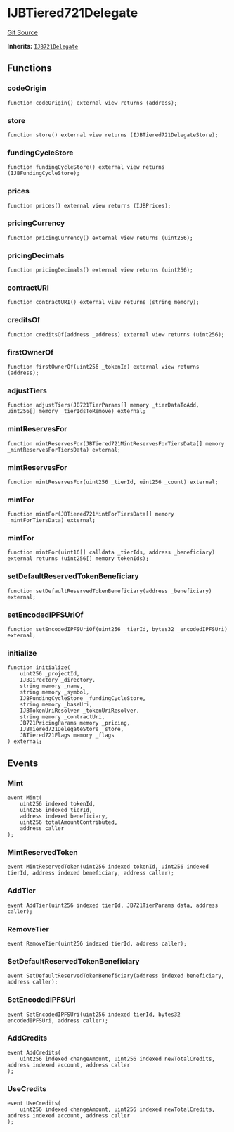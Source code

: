 # IJBTiered721Delegate
[Git Source](https://github.com/jbx-protocol/juice-721-delegate/blob/24c33179caef17b169ec5b6eb95923f5da66bf32/contracts/interfaces/IJBTiered721Delegate.sol)

**Inherits:**
[`IJB721Delegate`](/dev/api/extensions/juice-721-delegate/interfaces/IJB721Delegate.md)


## Functions
### codeOrigin


```solidity
function codeOrigin() external view returns (address);
```

### store


```solidity
function store() external view returns (IJBTiered721DelegateStore);
```

### fundingCycleStore


```solidity
function fundingCycleStore() external view returns (IJBFundingCycleStore);
```

### prices


```solidity
function prices() external view returns (IJBPrices);
```

### pricingCurrency


```solidity
function pricingCurrency() external view returns (uint256);
```

### pricingDecimals


```solidity
function pricingDecimals() external view returns (uint256);
```

### contractURI


```solidity
function contractURI() external view returns (string memory);
```

### creditsOf


```solidity
function creditsOf(address _address) external view returns (uint256);
```

### firstOwnerOf


```solidity
function firstOwnerOf(uint256 _tokenId) external view returns (address);
```

### adjustTiers


```solidity
function adjustTiers(JB721TierParams[] memory _tierDataToAdd, uint256[] memory _tierIdsToRemove) external;
```

### mintReservesFor


```solidity
function mintReservesFor(JBTiered721MintReservesForTiersData[] memory _mintReservesForTiersData) external;
```

### mintReservesFor


```solidity
function mintReservesFor(uint256 _tierId, uint256 _count) external;
```

### mintFor


```solidity
function mintFor(JBTiered721MintForTiersData[] memory _mintForTiersData) external;
```

### mintFor


```solidity
function mintFor(uint16[] calldata _tierIds, address _beneficiary) external returns (uint256[] memory tokenIds);
```

### setDefaultReservedTokenBeneficiary


```solidity
function setDefaultReservedTokenBeneficiary(address _beneficiary) external;
```

### setEncodedIPFSUriOf


```solidity
function setEncodedIPFSUriOf(uint256 _tierId, bytes32 _encodedIPFSUri) external;
```

### initialize


```solidity
function initialize(
    uint256 _projectId,
    IJBDirectory _directory,
    string memory _name,
    string memory _symbol,
    IJBFundingCycleStore _fundingCycleStore,
    string memory _baseUri,
    IJBTokenUriResolver _tokenUriResolver,
    string memory _contractUri,
    JB721PricingParams memory _pricing,
    IJBTiered721DelegateStore _store,
    JBTiered721Flags memory _flags
) external;
```

## Events
### Mint

```solidity
event Mint(
    uint256 indexed tokenId,
    uint256 indexed tierId,
    address indexed beneficiary,
    uint256 totalAmountContributed,
    address caller
);
```

### MintReservedToken

```solidity
event MintReservedToken(uint256 indexed tokenId, uint256 indexed tierId, address indexed beneficiary, address caller);
```

### AddTier

```solidity
event AddTier(uint256 indexed tierId, JB721TierParams data, address caller);
```

### RemoveTier

```solidity
event RemoveTier(uint256 indexed tierId, address caller);
```

### SetDefaultReservedTokenBeneficiary

```solidity
event SetDefaultReservedTokenBeneficiary(address indexed beneficiary, address caller);
```

### SetEncodedIPFSUri

```solidity
event SetEncodedIPFSUri(uint256 indexed tierId, bytes32 encodedIPFSUri, address caller);
```

### AddCredits

```solidity
event AddCredits(
    uint256 indexed changeAmount, uint256 indexed newTotalCredits, address indexed account, address caller
);
```

### UseCredits

```solidity
event UseCredits(
    uint256 indexed changeAmount, uint256 indexed newTotalCredits, address indexed account, address caller
);
```

